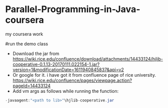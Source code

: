# Parallel-Programming-in-Java-coursera
my coursera work

#run the demo class
* Download the jar from https://wiki.rice.edu/confluence/download/attachments/14433124/hjlib-cooperative-0.1.13-20170111.022154-1.jar?version=1&modificationDate=1611940845837&api=v2
* Or google for it. i have got it from confluence page of rice university. https://wiki.rice.edu/confluence/pages/viewpage.action?pageId=14433124
* Add vm args as follows while running the function:
```java
-javaagent:"<path to lib>"\hjlib-cooperative.jar
```